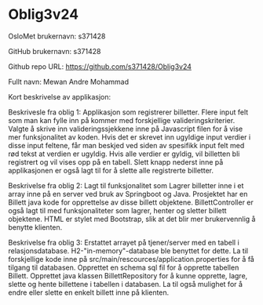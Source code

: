 # Oblig3v24

OsloMet brukernavn: s371428

GitHub brukernavn: s371428

Github repo URL: https://github.com/s371428/Oblig3v24

Fullt navn: Mewan Andre Mohammad

Kort beskrivelse av applikasjon:

Beskrivesle fra oblig 1: Applikasjon som registrerer billetter. Flere input felt som man kan fylle inn på kommer med forskjellige valideringskriterier. Valgte å skrive inn valideringssjekkene inne på Javascript filen for å vise mer funksjonalitet av koden. Hvis det er skrevet inn ugyldige input verdier i disse input feltene, får man beskjed ved siden av spesifikk input felt med rød tekst at verdien er ugyldig. Hvis alle verdier er gyldig, vil billetten bli registrert og vil vises opp på en tabell. Slett knapp nederst inne på applikasjonen er også lagt til for å slette alle registrerte billetter.

Beskrivelse fra oblig 2: Lagt til funksjonalitet som Lagrer billetter inne i et array inne på en server ved bruk av Springboot og Java. Prosjektet har en Billett java kode for opprettelse av disse billett objektene. BillettController er også lagt til med funksjonaliteter som lagrer, henter og sletter billett objektene. HTML er stylet med Bootstrap, slik at det blir mer brukervennlig å benytte klienten.

Beskrivelse fra oblig 3: Erstattet arrayet på tjener/server med en tabell i relasjonsdatabase. H2-"in-memory"-database ble benyttet for dette. La til forskjellige kode inne på src/main/rescources/application.properties for å få tilgang til databasen. Opprettet en schema sql fil for å opprette tabellen Billett. Opprettet java klassen BillettRepository for å kunne opprette, lagre, slette og hente billettene i tabellen i databasen. La til også mulighet for å endre eller slette en enkelt billett inne på klienten.